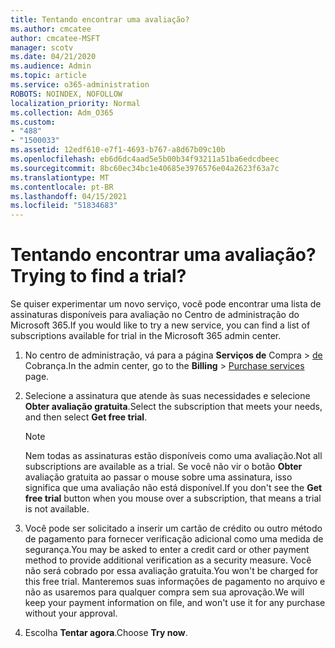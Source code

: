 ```yaml
---
title: Tentando encontrar uma avaliação?
ms.author: cmcatee
author: cmcatee-MSFT
manager: scotv
ms.date: 04/21/2020
ms.audience: Admin
ms.topic: article
ms.service: o365-administration
ROBOTS: NOINDEX, NOFOLLOW
localization_priority: Normal
ms.collection: Adm_O365
ms.custom:
- "488"
- "1500033"
ms.assetid: 12edf610-e7f1-4693-b767-a8d67b09c10b
ms.openlocfilehash: eb6d6dc4aad5e5b00b34f93211a51ba6edcdbeec
ms.sourcegitcommit: 8bc60ec34bc1e40685e3976576e04a2623f63a7c
ms.translationtype: MT
ms.contentlocale: pt-BR
ms.lasthandoff: 04/15/2021
ms.locfileid: "51834683"
---
```

# <a name="trying-to-find-a-trial"></a><span data-ttu-id="4983b-102">Tentando encontrar uma avaliação?</span><span class="sxs-lookup"><span data-stu-id="4983b-102">Trying to find a trial?</span></span>

<span data-ttu-id="4983b-103">Se quiser experimentar um novo serviço, você pode encontrar uma lista de assinaturas disponíveis para avaliação no Centro de administração do Microsoft 365.</span><span class="sxs-lookup"><span data-stu-id="4983b-103">If you would like to try a new service, you can find a list of subscriptions available for trial in the Microsoft 365 admin center.</span></span>
  
1. <span data-ttu-id="4983b-104">No centro de administração, vá para a página **Serviços de** Compra \> [de](https://go.microsoft.com/fwlink/p/?linkid=868433) Cobrança.</span><span class="sxs-lookup"><span data-stu-id="4983b-104">In the admin center, go to the **Billing** \> [Purchase services](https://go.microsoft.com/fwlink/p/?linkid=868433) page.</span></span>

2. <span data-ttu-id="4983b-105">Selecione a assinatura que atende às suas necessidades e selecione  **Obter avaliação gratuita**.</span><span class="sxs-lookup"><span data-stu-id="4983b-105">Select the subscription that meets your needs, and then select  **Get free trial**.</span></span>

    > [!NOTE]
    > <span data-ttu-id="4983b-106">Nem todas as assinaturas estão disponíveis como uma avaliação.</span><span class="sxs-lookup"><span data-stu-id="4983b-106">Not all subscriptions are available as a trial.</span></span> <span data-ttu-id="4983b-107">Se você não vir o botão **Obter** avaliação gratuita ao passar o mouse sobre uma assinatura, isso significa que uma avaliação não está disponível.</span><span class="sxs-lookup"><span data-stu-id="4983b-107">If you don't see the **Get free trial** button when you mouse over a subscription, that means a trial is not available.</span></span>
  
3. <span data-ttu-id="4983b-108">Você pode ser solicitado a inserir um cartão de crédito ou outro método de pagamento para fornecer verificação adicional como uma medida de segurança.</span><span class="sxs-lookup"><span data-stu-id="4983b-108">You may be asked to enter a credit card or other payment method to provide additional verification as a security measure.</span></span> <span data-ttu-id="4983b-109">Você não será cobrado por essa avaliação gratuita.</span><span class="sxs-lookup"><span data-stu-id="4983b-109">You won't be charged for this free trial.</span></span> <span data-ttu-id="4983b-110">Manteremos suas informações de pagamento no arquivo e não as usaremos para qualquer compra sem sua aprovação.</span><span class="sxs-lookup"><span data-stu-id="4983b-110">We will keep your payment information on file, and won't use it for any purchase without your approval.</span></span>

4. <span data-ttu-id="4983b-111">Escolha **Tentar agora**.</span><span class="sxs-lookup"><span data-stu-id="4983b-111">Choose **Try now**.</span></span>
